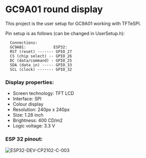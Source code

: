 # GC9A01 round display

This project is the user setup for GC9A01 working with TFTeSPI.

Pin setup is as follows (can be changed in UserSetup.h):

```
  Connections:
  GC9A01:            ESP32:
  RST (reset) ------- GPIO_27
  CS (chip select) -- GPIO_26
  DC (data/command) - GPIO_25
  SDA (data in) ----- GPIO_33
  SCL (clock) ------- GPIO_32
```

### Display properties:

- Screen technology: TFT LCD
- Interface: SPI
- Colour display
- Resolution: 240px x 240px
- Size: 1.28 inch
- Brightness: 400 CD/m2
- Logic voltage: 3.3 V

### ESP 32 pinout:

![ESP32-DEV-CP2102-C-003](https://github.com/RobertNeat/GC9A01_round_disp/assets/47086490/bae3be4e-c9f3-493d-93c9-11ee169ad772)
